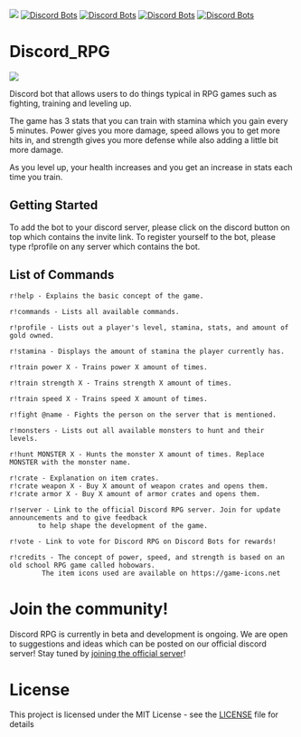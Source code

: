 [<img src="https://discordapp.com/api/guilds/449610753566048277/widget.png?style=shield">](https://discord.gg/3Gq4kAr)
[![Discord Bots](https://discordbots.org/api/widget/status/449444515548495882.svg)](https://discordbots.org/bot/449444515548495882)
[![Discord Bots](https://discordbots.org/api/widget/servers/449444515548495882.svg)](https://discordbots.org/bot/449444515548495882)
[![Discord Bots](https://discordbots.org/api/widget/upvotes/449444515548495882.svg)](https://discordbots.org/bot/449444515548495882)
[![Discord Bots](https://discordbots.org/api/widget/owner/449444515548495882.svg)](https://discordbots.org/bot/449444515548495882)


# Discord_RPG

[<img src="https://discordapp.com/api/guilds/449610753566048277/widget.png?style=shield">](https://discord.gg/3Gq4kAr)

Discord bot that allows users to do things typical in RPG games such as fighting, training and leveling up.

The game has 3 stats that you can train with stamina which you gain every 5 minutes. Power gives you more damage, speed allows you to get more hits in, and strength gives you more defense while also adding a little bit more damage. 

As you level up, your health increases and you get an increase in stats each time you train.

## Getting Started

To add the bot to your discord server, please click on the discord button on top which contains the invite link. To register yourself to the bot, please type r!profile on any server which contains the bot.

## List of Commands
```
r!help - Explains the basic concept of the game.
```

```
r!commands - Lists all available commands.
```

```
r!profile - Lists out a player's level, stamina, stats, and amount of gold owned.
```

```
r!stamina - Displays the amount of stamina the player currently has.
```

```
r!train power X - Trains power X amount of times.
```

```
r!train strength X - Trains strength X amount of times.
```

```
r!train speed X - Trains speed X amount of times. 
```

```
r!fight @name - Fights the person on the server that is mentioned.
```

```
r!monsters - Lists out all available monsters to hunt and their levels.
```

```
r!hunt MONSTER X - Hunts the monster X amount of times. Replace MONSTER with the monster name.
```

```
r!crate - Explanation on item crates. 
r!crate weapon X - Buy X amount of weapon crates and opens them.
r!crate armor X - Buy X amount of armor crates and opens them.
```

```
r!server - Link to the official Discord RPG server. Join for update announcements and to give feedback 
	   to help shape the development of the game.
```

```
r!vote - Link to vote for Discord RPG on Discord Bots for rewards!
```

```
r!credits - The concept of power, speed, and strength is based on an old school RPG game called hobowars. 
	    The item icons used are available on https://game-icons.net
```

# Join the community!

Discord RPG is currently in beta and development is ongoing. We are open to suggestions and ideas which can be posted on our official discord server! Stay tuned by [joining the official server](https://discord.gg/3Gq4kAr)!


# License

This project is licensed under the MIT License - see the [LICENSE](LICENSE) file for details
